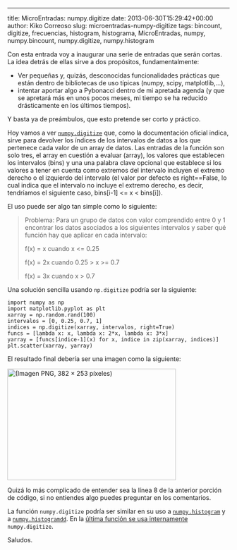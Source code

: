 ---
title: MicroEntradas: numpy.digitize
date: 2013-06-30T15:29:42+00:00
author: Kiko Correoso
slug: microentradas-numpy-digitize
tags: bincount, digitize, frecuencias, histogram, histograma, MicroEntradas, numpy, numpy.bincount, numpy.digitize, numpy.histogram

Con esta entrada voy a inaugurar una serie de entradas que serán cortas. La idea detrás de ellas sirve a dos propósitos, fundamentalmente:

  * Ver pequeñas y, quizás, desconocidas funcionalidades prácticas que están dentro de bibliotecas de uso típicas (numpy, scipy, matplotlib,...),
  * intentar aportar algo a Pybonacci dentro de mi apretada agenda (y que se apretará más en unos pocos meses, mi tiempo se ha reducido drásticamente en los últimos tiempos).

Y basta ya de preámbulos, que esto pretende ser corto y práctico.

Hoy vamos a ver [`numpy.digitize`](http://docs.scipy.org/doc/numpy/reference/generated/numpy.digitize.html) que, como la documentación oficial indica, sirve para devolver los índices de los intervalos de datos a los que pertenece cada valor de un array de datos. Las entradas de la función son solo tres, el array en cuestión a evaluar (array), los valores que establecen los intervalos (bins) y una una palabra clave opcional que establece si los valores a tener en cuenta como extremos del intervalo incluyen el extremo derecho o el izquierdo del intervalo (el valor por defecto es right==False, lo cual indica que el intervalo no incluye el extremo derecho, es decir, tendríamos el siguiente caso, bins[i-1] <= x < bins[i]).

El uso puede ser algo tan simple como lo siguiente:

> Problema: Para un grupo de datos con valor comprendido entre 0 y 1 encontrar los datos asociados a los siguientes intervalos y saber qué función hay que aplicar en cada intervalo:
> 
> f(x) = x cuando x <= 0.25
> 
> f(x) = 2x cuando 0.25 > x >= 0.7
> 
> f(x) = 3x cuando x > 0.7

Una solución sencilla usando `np.digitize` podría ser la siguiente:

<pre><code class="language-python">import numpy as np
import matplotlib.pyplot as plt
xarray = np.random.rand(100)
intervalos = [0, 0.25, 0.7, 1]
indices = np.digitize(xarray, intervalos, right=True)
funcs = [lambda x: x, lambda x: 2*x, lambda x: 3*x]
yarray = [funcs[indice-1](x) for x, indice in zip(xarray, indices)]
plt.scatter(xarray, yarray)</code></pre>

El resultado final debería ser una imagen como la siguiente:

[<img class="aligncenter size-full wp-image-1683" alt="(Imagen PNG, 382 × 253 píxeles)" src="http://pybonacci.org/wp-content/uploads/2013/06/imagen-png-382-c397-253-pc3adxeles.png" width="382" height="253" srcset="https://pybonacci.org/wp-content/uploads/2013/06/imagen-png-382-c397-253-pc3adxeles.png 382w, https://pybonacci.org/wp-content/uploads/2013/06/imagen-png-382-c397-253-pc3adxeles-300x198.png 300w" sizes="(max-width: 382px) 100vw, 382px" />](http://pybonacci.org/wp-content/uploads/2013/06/imagen-png-382-c397-253-pc3adxeles.png)

Quizá lo más complicado de entender sea la línea 8 de la anterior porción de código, si no entiendes algo puedes preguntar en los comentarios.

La función `numpy.digitize` podría ser similar en su uso a [`numpy.histogram`](http://docs.scipy.org/doc/numpy/reference/generated/numpy.histogram.html#numpy.histogram) y a [`numpy.histogramdd`](http://docs.scipy.org/doc/numpy/reference/generated/numpy.histogramdd.html#numpy.histogramdd). En la [última función se usa internamente](https://github.com/numpy/numpy/blob/v1.7.0/numpy/lib/function_base.py#L349) `numpy.digitize`.

Saludos.